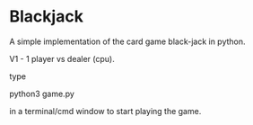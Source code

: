 # Blackjack

A simple implementation of the card game black-jack in python.

V1 - 1 player vs dealer (cpu).

type

python3 game.py

in a terminal/cmd window to start playing the game.
